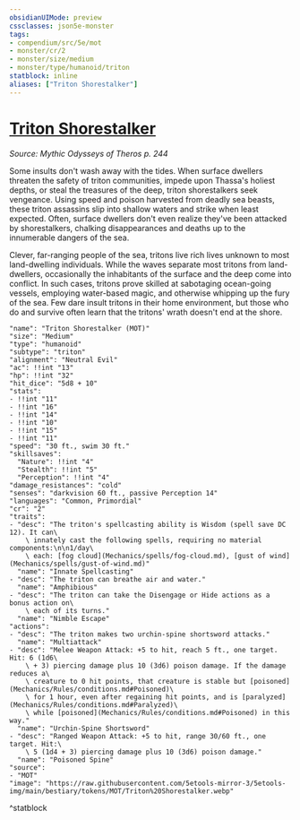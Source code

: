 ```yaml
---
obsidianUIMode: preview
cssclasses: json5e-monster
tags:
- compendium/src/5e/mot
- monster/cr/2
- monster/size/medium
- monster/type/humanoid/triton
statblock: inline
aliases: ["Triton Shorestalker"]
---
```

# [Triton Shorestalker](Mechanics\bestiary\humanoid/triton-shorestalker-mot.md)
*Source: Mythic Odysseys of Theros p. 244*  

Some insults don't wash away with the tides. When surface dwellers threaten the safety of triton communities, impede upon Thassa's holiest depths, or steal the treasures of the deep, triton shorestalkers seek vengeance. Using speed and poison harvested from deadly sea beasts, these triton assassins slip into shallow waters and strike when least expected. Often, surface dwellers don't even realize they've been attacked by shorestalkers, chalking disappearances and deaths up to the innumerable dangers of the sea.

Clever, far-ranging people of the sea, tritons live rich lives unknown to most land-dwelling individuals. While the waves separate most tritons from land-dwellers, occasionally the inhabitants of the surface and the deep come into conflict. In such cases, tritons prove skilled at sabotaging ocean-going vessels, employing water-based magic, and otherwise whipping up the fury of the sea. Few dare insult tritons in their home environment, but those who do and survive often learn that the tritons' wrath doesn't end at the shore.

```statblock
"name": "Triton Shorestalker (MOT)"
"size": "Medium"
"type": "humanoid"
"subtype": "triton"
"alignment": "Neutral Evil"
"ac": !!int "13"
"hp": !!int "32"
"hit_dice": "5d8 + 10"
"stats":
- !!int "11"
- !!int "16"
- !!int "14"
- !!int "10"
- !!int "15"
- !!int "11"
"speed": "30 ft., swim 30 ft."
"skillsaves":
  "Nature": !!int "4"
  "Stealth": !!int "5"
  "Perception": !!int "4"
"damage_resistances": "cold"
"senses": "darkvision 60 ft., passive Perception 14"
"languages": "Common, Primordial"
"cr": "2"
"traits":
- "desc": "The triton's spellcasting ability is Wisdom (spell save DC 12). It can\
    \ innately cast the following spells, requiring no material components:\n\n1/day\
    \ each: [fog cloud](Mechanics/spells/fog-cloud.md), [gust of wind](Mechanics/spells/gust-of-wind.md)"
  "name": "Innate Spellcasting"
- "desc": "The triton can breathe air and water."
  "name": "Amphibious"
- "desc": "The triton can take the Disengage or Hide actions as a bonus action on\
    \ each of its turns."
  "name": "Nimble Escape"
"actions":
- "desc": "The triton makes two urchin-spine shortsword attacks."
  "name": "Multiattack"
- "desc": "Melee Weapon Attack: +5 to hit, reach 5 ft., one target. Hit: 6 (1d6\
    \ + 3) piercing damage plus 10 (3d6) poison damage. If the damage reduces a\
    \ creature to 0 hit points, that creature is stable but [poisoned](Mechanics/Rules/conditions.md#Poisoned)\
    \ for 1 hour, even after regaining hit points, and is [paralyzed](Mechanics/Rules/conditions.md#Paralyzed)\
    \ while [poisoned](Mechanics/Rules/conditions.md#Poisoned) in this way."
  "name": "Urchin-Spine Shortsword"
- "desc": "Ranged Weapon Attack: +5 to hit, range 30/60 ft., one target. Hit:\
    \ 5 (1d4 + 3) piercing damage plus 10 (3d6) poison damage."
  "name": "Poisoned Spine"
"source":
- "MOT"
"image": "https://raw.githubusercontent.com/5etools-mirror-3/5etools-img/main/bestiary/tokens/MOT/Triton%20Shorestalker.webp"
```
^statblock